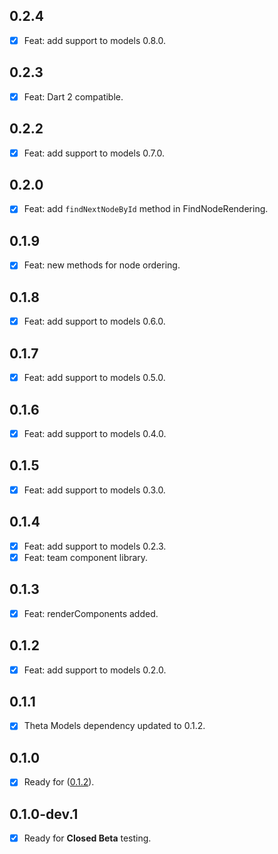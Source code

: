 ## 0.2.4

- [x] Feat: add support to models 0.8.0.

## 0.2.3

- [x] Feat: Dart 2 compatible.

## 0.2.2

- [x] Feat: add support to models 0.7.0.

## 0.2.0

- [x] Feat: add `findNextNodeById` method in FindNodeRendering.

## 0.1.9

- [x] Feat: new methods for node ordering.

## 0.1.8

- [x] Feat: add support to models 0.6.0.

## 0.1.7

- [x] Feat: add support to models 0.5.0.

## 0.1.6

- [x] Feat: add support to models 0.4.0.

## 0.1.5

- [x] Feat: add support to models 0.3.0.

## 0.1.4

- [x] Feat: add support to models 0.2.3.
- [x] Feat: team component library.

## 0.1.3

- [x] Feat: renderComponents added.

## 0.1.2

- [x] Feat: add support to models 0.2.0.

## 0.1.1

- [x] Theta Models dependency updated to 0.1.2.

## 0.1.0

- [x] Ready for ([0.1.2](https://github.com/buildwiththeta/buildwiththeta/releases/tag/0.1.2)).

## 0.1.0-dev.1

- [x] Ready for **Closed Beta** testing.